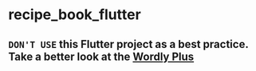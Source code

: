 # recipe_book_flutter

## **`DON'T USE`** this Flutter project as a best practice. Take a better look at the [**Wordly Plus**](https://github.com/Carapacik/WordlyPlus)
